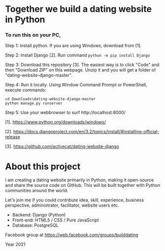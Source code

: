 # Together we build a dating website in Python

### To run this on your PC,

Step 1: Install python. 
If you are using Windows, download from [1].


Step 2: Install Django [2]. 
Run command `python -m pip install Django`

Step 3: Download this repository [3]. The easiest way is to click "Code" and then "Download ZIP" on this webpage.
Unzip it and you will get a folder of "dating-website-django-master".

Step 4: Run it locally.
Using Window Command Prompt or PowerShell, execute commands:

    cd Downloads\dating-website-django-master
    python manage.py runserver


Step 5: Use your webbrowser to surf http://localhost:8000/    


[1]. https://www.python.org/downloads/windows/

[2]. https://docs.djangoproject.com/en/3.2/topics/install/#installing-official-release

[3]. https://github.com/activecat/dating-website-django


# About this project
I am creating a dating website primarily in Python, making it open-source and share the source code on GitHub. This will be built together with Python communities around the world. 

Let's join me if you could contribute idea, skill, experience, business perspective, administrator, facilitator, website users etc.

- Backend: Django (Python)
- Front-end: HTML5 / CSS / Pure JavaScript
- Database: PostgreSQL

Facebook group at https://web.facebook.com/groups/builddating

Year 2021
